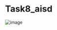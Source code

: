 # Task8_aisd

![image](https://user-images.githubusercontent.com/90478530/173449423-eb0b7897-2514-4e4d-b456-e7be52f9d4aa.png)
